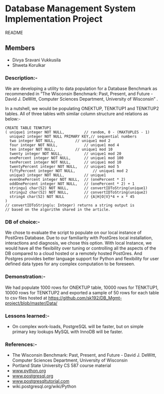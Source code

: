 # Database Management System Implementation Project
README

## Members
- Divya Sravani Vukkusila
- Shweta Korulkar

### Description:-
We are developing a utility to data population for a Database Benchmark as recommended in “The Wisconsin Benchmark: Past, Present, and Future - David J. DeWitt, Computer Sciences Department, University of Wisconsin” . 

In a nutshell, we would be populating ONEKTUP, TENKTUP1  and  TENKTUP2 tables.  All of three tables with similar column structure and relations as below:-

``` text
CREATE TABLE TENKTUP1
( unique1 integer NOT NULL,			// random, 0 - (MAXTUPLES - 1)
  unique2 integer NOT NULL PRIMARY KEY,// sequential numbers
  two integer NOT NULL,			// unique1 mod 2
  four integer NOT NULL,			// unique1 mod 4
  ten integer NOT NULL,			// unique1 mod 10
  twenty integer NOT NULL,			// unique1 mod 20
  onePercent integer NOT NULL,		// unique1 mod 100
  tenPercent integer NOT NULL,		// unique1 mod 10
  twentyPercent integer NOT NULL,	// unique1 mod 5
  fiftyPercent integer NOT NULL,		// unique1 mod 2
  unique3 integer NOT NULL,			// unique1
  evenOnePercent integer NOT NULL,	// (onePercent * 2)
  oddOnePercent integer NOT NULL,	// (onePercent * 2) + 1
  stringu1 char(52) NOT NULL,		// convertIDToString(unique1)
  stringu2 char(52) NOT NULL,		// convertIDToString(unique2)
  string4 char(52) NOT NULL			// {A|H|O|V}*4 + x * 45
)
// convertIDToString(u: Integer) returns a string output is 
// based on the algorithm shared in the article.
```

### DB of choice:-
We chose to evaluate the script to populate on our local instance of PostGres Database. Due to our familiarity with PostGres local installation, interactions and diagnosis, we chose this option. With local Instance, we would have all the flexibility over tuning or controlling all the aspects of the DB compared to a cloud hosted or a remotely hosted PostGres. And Postgres provides better language support for Python and flexibility for user defined data types for any complex computation to be foreseen.


### Demonstration:-
We had populate 1000 rows for ONEKTUP table, 10000 rows for TENKTUP1, 10000 rows for TENKTUP2 and exported a sample of 50 rows for each table to csv files hosted at 
https://github.com/sk192/DB_Mgmt-project/blob/master/Data/ 

### Lessons learned:-


- On complex work-loads, PostgreSQL will be faster, but on simple primary key lookups MySQL with InnoDB will be faster.

### References:-
- The Wisconsin Benchmark: Past, Present, and Future - David J. DeWitt, Computer Sciences Department, University of Wisconsin
- Portland State University CS 587 course material
- www.python.org
- www.postgresql.org
- www.postgresqltutorial.com
- wiki.postgresql.org/wiki/Python

